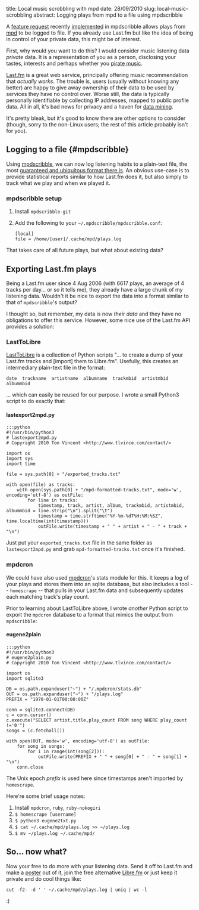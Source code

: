 title: Local music scrobbling with mpd
date: 28/09/2010
slug: local-music-scrobbling
abstract: Logging plays from mpd to a file using mpdscribble

A [feature request][] recently [implemented][] in mpdscribble allows plays from
[mpd][] to be logged to file. If you already use Last.fm but like the idea of
being in control of your private data, this might be of interest.

First, why would you want to do this? I would consider music listening data
*private* data. It is a representation of you as a person, disclosing your
tastes, interests and perhaps whether you [pirate music][cbs].

[Last.fm][] is a great web service, principally offering music recommendation
that *actually works*. The trouble is, users (usually without knowing any
better) are happy to give away ownership of their data to be used by services
they have no control over. Worse still, the data is typically personally
identifiable by collecting IP addresses, mapped to public profile data. All in
all, it's bad news for privacy and a haven for [data mining][eff].

It's pretty bleak, but it's good to know there are other options to consider
(though, sorry to the non-Linux users; the rest of this article probably isn't
for you).

Logging to a file {#mpdscribble}
-----------------

Using [mpdscribble][], we can now log listening habits to a plain-text file, the
most [guaranteed and ubiquitous format there is][philo]. An obvious use-case is
to provide statistical reports similar to how Last.fm does it, but also simply
to track what we play and when we played it.

### mpdscribble setup

1. Install `mpdscribble-git`
2. Add the following to your `~/.mpdscribble/mpdscribble.conf`:

       [local]
       file = /home/[user]/.cache/mpd/plays.log

That takes care of all future plays, but what about existing data?

Exporting Last.fm plays
-----------------------

Being a Last.fm user since 4 Aug 2006 (with 6617 plays, an average of 4 tracks
per day... or so it tells me), they already have a large chunk of my listening
data. Wouldn't it be nice to export the data into a format similar to that of
`mpdscribble`'s output?

I thought so, but remember, my data is now *their data* and they have no
obligations to offer this service. However, some nice use of the Last.fm API
provides a solution:

### LastToLibre

[LastToLibre][] is a collection of Python scripts "... to create a dump of your
Last.fm tracks and [import] them to Libre.fm". Usefully, this creates an
intermediary plain-text file in the format:

    date  trackname  artistname  albumname  trackmbid  artistmbid  albummbid

... which can easily be reused for our purpose. I wrote a small Python3 script
to do exactly that:

#### lastexport2mpd.py

    :::python
    #!/usr/bin/python3
    # lastexport2mpd.py
    # Copyright 2010 Tom Vincent <http://www.tlvince.com/contact/>

    import os
    import sys
    import time

    file = sys.path[0] + "/exported_tracks.txt"

    with open(file) as tracks:
        with open(sys.path[0] + "/mpd-formatted-tracks.txt", mode='w', encoding='utf-8') as outFile:
            for line in tracks:
                timestamp, track, artist, album, trackmbid, artistmbid, albummbid = line.strip("\n").split("\t")
                timestamp = time.strftime("%Y-%m-%dT%H:%M:%SZ", time.localtime(int(timestamp)))
                outFile.write(timestamp + " " + artist + " - " + track + "\n")

Just put your `exported_tracks.txt` file in the same folder as
`lastexport2mpd.py` and grab `mpd-formatted-tracks.txt` once it's finished.

### mpdcron

We could have also used [mpdcron][]'s stats module for this. It keeps a log of
your plays and stores them into an sqlite database, but also includes a tool --
`homescrape` --  that pulls in your Last.fm data and subsequently updates each
matching track's play count.

Prior to learning about LastToLibre above, I wrote *another* Python script to
export the `mpdcron` database to a format that mimics the output from
`mpdscribble`:

#### eugene2plain

    :::python
    #!/usr/bin/python3
    # eugene2plain.py
    # Copyright 2010 Tom Vincent <http://www.tlvince.com/contact/>

    import os
    import sqlite3

    DB = os.path.expanduser("~") + "/.mpdcron/stats.db"
    OUT = os.path.expanduser("~") + "/plays.log"
    PREFIX = "1970-01-01T00:00:00Z"

    conn = sqlite3.connect(DB)
    c = conn.cursor()
    c.execute("SELECT artist,title,play_count FROM song WHERE play_count !='0'")
    songs = (c.fetchall())

    with open(OUT, mode='w', encoding='utf-8') as outFile:
        for song in songs:
            for i in range(int(song[2])):
                outFile.write(PREFIX + " " + song[0] + " - " + song[1] + "\n")
        conn.close

The Unix epoch *prefix* is used here since timestamps aren't imported by
`homescrape`.

Here're some brief usage notes:

1. Install `mpdcron`, `ruby`, `ruby-nokogiri`
2. `$ homescrape [username]`
3. `$ python3 eugene2txt.py`
4. `$ cat ~/.cache/mpd/plays.log >> ~/plays.log`
5. `$ mv ~/plays.log ~/.cache/mpd/`

So... now what?
---------------

Now your free to do more with your listening data. Send it off to Last.fm and
make a [poster][] out of it, join the free alternative [Libre.fm][] or just keep
it private and do cool things like:

    cut -f2- -d ' ' ~/.cache/mpd/plays.log | uniq | wc -l

:)

  [mpdcron]: http://alip.github.com/mpdcron/ "mpdcron homepage on GitHub"
  [coreutils]: http://en.wikipedia.org/wiki/Coreutils "Wikipedia article on GNU Coreutils"
  [poster]: http://lastgraph.aeracode.org/about/posters/ "LastGraph Last.fm playing history posters"
  [Libre.fm]: http://libre.fm/ "Libre.fm homepage"
  [Last.fm]: http://last.fm/ "Last.fm homepage"
  [mpdscribble]: http://mpd.wikia.com/wiki/Client:Mpdscribble "The mpd Last.fm scrobbler homepage"
  [cbs]: http://techcrunch.com/2009/02/20/did-lastfm-just-hand-over-user-listening-data-to-the-riaa/ "The infamous Techcrunch/Last.fm data leakage rumour"
  [eff]: http://www.eff.org/deeplinks/2009/02/last-fm-and-the-diabolical-power-of-data-mining "Electronic Frontier Foundation on Last.fm data mining"
  [philo]: http://en.wikipedia.org/wiki/Unix_philosophy#McIlroy:_A_Quarter_Century_of_Unix "Wikipedia article on the Unix Philosophy"
  [LastToLibre]: http://bugs.libre.fm/wiki/LastToLibre "LastToLibre Last.fm export scripts"
  [feature request]: http://www.musicpd.org/mantis/view.php?id=3033 "mpdscribble bug tracker"
  [implemented]: http://git.musicpd.org/cgit/master/mpdscribble.git/commit/?id=ee72953d93b967b665dbc7447ffbaf5d9ffec324 "The mpdscribble git commit that implements the local logging feature"
  [mpd]: http://mpd.wikia.com/ "Music Player Daemon Community Wiki"
